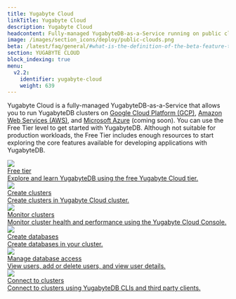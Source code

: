 ```yaml
---
title: Yugabyte Cloud
linkTitle: Yugabyte Cloud
description: Yugabyte Cloud
headcontent: Fully-managed YugabyteDB-as-a-Service running on public clouds.
image: /images/section_icons/deploy/public-clouds.png
beta: /latest/faq/general/#what-is-the-definition-of-the-beta-feature-tag
section: YUGABYTE CLOUD
block_indexing: true
menu:
  v2.2:
    identifier: yugabyte-cloud
    weight: 639
---
```


Yugabyte Cloud is a fully-managed YugabyteDB-as-a-Service that allows you to run YugabyteDB clusters on
<a href="https://cloud.google.com/">Google Cloud Platform (GCP)</a>, 
<a href="https://aws.amazon.com/">Amazon Web Services (AWS)</a>, and
<a href="https://azure.microsoft.com/">Microsoft Azure</a> (coming soon). You can use the Free Tier level to get started with YugabyteDB. Although
not suitable for production workloads, the Free Tier includes enough resources to start exploring the core features available for developing applications with YugabyteDB.

<div class="row">

  <div class="col-12 col-md-6 col-lg-12 col-xl-6">
      <a class="section-link icon-offset" href="free-tier/">
          <div class="head">
              <img class="icon" src="/images/section_icons/deploy/public-clouds.png" aria-hidden="true" />
              <div class="title">Free tier</div>
          </div>
          <div class="body">
              Explore and learn YugabyteDB using the free Yugabyte Cloud tier.
          </div>
      </a>
  </div>

  <div class="col-12 col-md-6 col-lg-12 col-xl-6">
      <a class="section-link icon-offset" href="create-clusters/">
          <div class="head">
              <img class="icon" src="/images/section_icons/deploy/public-clouds.png" aria-hidden="true" />
              <div class="title">Create clusters</div>
          </div>
          <div class="body">
              Create clusters in Yugabyte Cloud cluster.
          </div>
      </a>
  </div>

  <div class="col-12 col-md-6 col-lg-12 col-xl-6">
      <a class="section-link icon-offset" href="monitor-clusters/">
          <div class="head">
              <img class="icon" src="/images/section_icons/deploy/public-clouds.png" aria-hidden="true" />
              <div class="title">Monitor clusters</div>
          </div>
          <div class="body">
              Monitor cluster health and performance using the Yugabyte Cloud Console.
          </div>
      </a>
  </div>
  
  <div class="col-12 col-md-6 col-lg-12 col-xl-6">
      <a class="section-link icon-offset" href="create-databases/">
          <div class="head">
              <img class="icon" src="/images/section_icons/deploy/public-clouds.png" aria-hidden="true" />
              <div class="title">Create databases</div>
          </div>
          <div class="body">
              Create databases in your cluster.
          </div>
      </a>
  </div>
  
  <div class="col-12 col-md-6 col-lg-12 col-xl-6">
      <a class="section-link icon-offset" href="manage-access/">
          <div class="head">
              <img class="icon" src="/images/section_icons/deploy/public-clouds.png" aria-hidden="true" />
              <div class="title">Manage database access</div>
          </div>
          <div class="body">
              View users, add or delete users, and view user details.
          </div>
      </a>
  </div>
  
  <div class="col-12 col-md-6 col-lg-12 col-xl-6">
      <a class="section-link icon-offset" href="connect-to-clusters/">
          <div class="head">
              <img class="icon" src="/images/section_icons/deploy/public-clouds.png" aria-hidden="true" />
              <div class="title">Connect to clusters</div>
          </div>
          <div class="body">
              Connect to clusters using YugabyteDB CLIs and third party clients.
          </div>
      </a>
  </div>

</div>
